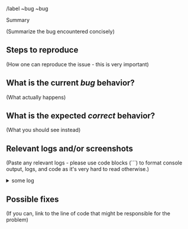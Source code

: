 /label ~bug 
~bug

 Summary

(Summarize the bug encountered concisely)


## Steps to reproduce

(How one can reproduce the issue - this is very important)


## What is the current *bug* behavior?

(What actually happens)


## What is the expected *correct* behavior?

(What you should see instead)


## Relevant logs and/or screenshots

(Paste any relevant logs - please use code blocks (```) to format console output,
logs, and code as it's very hard to read otherwise.)

<details>
<summary>some log</summary>
<!-- keep those free lines to interpret Markdown withing html tags -->

```python
some Exception
```

</details>


## Possible fixes

(If you can, link to the line of code that might be responsible for the problem)
